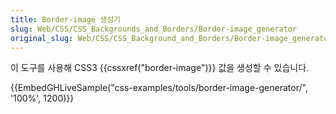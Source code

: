 ```yaml
---
title: Border-image 생성기
slug: Web/CSS/CSS_Backgrounds_and_Borders/Border-image_generator
original_slug: Web/CSS/CSS_Background_and_Borders/Border-image_generator
---
```

이 도구를 사용해 CSS3 {{cssxref("border-image")}} 값을 생성할 수 있습니다.

{{EmbedGHLiveSample("css-examples/tools/border-image-generator/", '100%', 1200)}}
